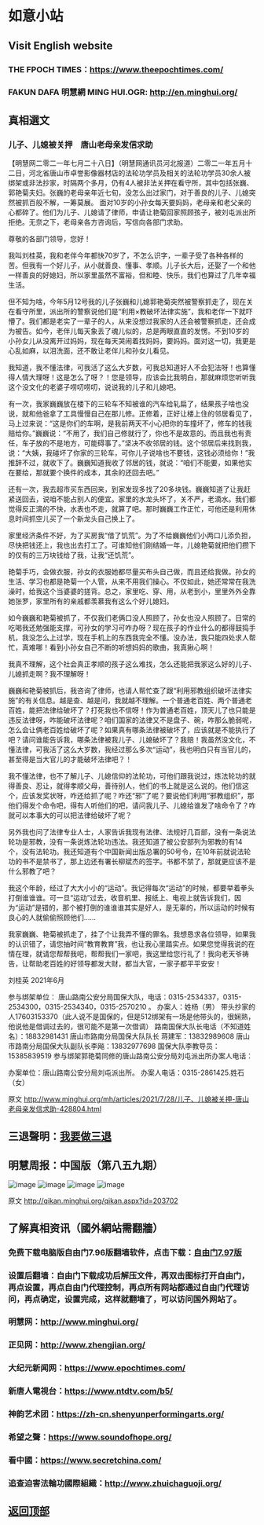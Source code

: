 # 如意小站

## Visit English website

### THE FPOCH TIMES：https://www.theepochtimes.com/

### FAKUN DAFA 明慧網 MING HUI.OGR: http://en.minghui.org/

## 真相選文

### 儿子、儿媳被关押　唐山老母亲发信求助

【明慧网二零二一年七月二十八日】（明慧网通讯员河北报道）二零二一年五月十二日，河北省唐山市卓誉影像器材店的法轮功学员及相关的法轮功学员30余人被绑架或非法抄家，时隔两个多月，仍有4人被非法关押在看守所，其中包括张巍、郭艳菊夫妇。张巍的老母亲年近七旬，没怎么出过家门，对于善良的儿子、儿媳突然被抓百般不解，一筹莫展。
面对10岁的小孙女每天要妈妈，老母亲和老父亲的心都碎了。他们为儿子、儿媳请了律师，申请让艳菊回家照顾孩子，被刘屯派出所拒绝。无奈之下，老母亲各方咨询后，写信向各部门求助。

尊敬的各部门领导，您好！

我叫刘桂英，我和老伴今年都快70岁了，不怎么识字，一辈子受了各种各样的苦。但我有一个好儿子，从小就善良、懂事、孝顺。儿子长大后，还娶了一个和他一样善良的好媳妇，所以家里虽然不富裕，但和睦、快乐，我们也算过了几年幸福生活。

但不知为啥，今年5月12号我的儿子张巍和儿媳郭艳菊突然被警察抓走了，现在关在看守所里，派出所的警察说他们是“利用×教破坏法律实施”，我和老伴一下就吓懵了。我们都是老实了一辈子的人，从来没想过我家的人还会被警察抓走，还会成为被告。如今，老伴儿每天象丢了魂儿似的，总是两眼直直的发愣。不到10岁的小孙女儿从没离开过妈妈，现在每天哭闹着找妈妈，要妈妈。面对这一切，我更是心乱如麻，以泪洗面，还不敢让老伴儿和孙女儿看见。

我知道，我不懂法律，可我活了这么大岁数，可我总知道好人不会犯法呀！也算懂得人情大理呀！这是怎么了呀？！您是领导，应该会比我明白，那就麻烦您听听我这个没文化的老婆子唠叨唠叨，说说我的儿子和儿媳吧。

有一次，我家巍巍放在楼下的三轮车不知被谁的汽车给轧扁了，结果孩子啥也没说，就和他爸拿了工具慢慢自己在那儿修。正修着，正好让楼上住的邻居看见了，马上过来说：“这是你们的车啊，是我前两天不小心把你的车撞坏了，修车的钱我赔给你。”巍巍说：“不用了，我们自己修就行了，你也不是故意的。而且我也有责任，车子放的不是地方，可能碍事了。”坚决不收邻居的钱。这个邻居后来找到我，说：“大姨，我碰坏了你家的三轮车，可你儿子说啥也不要钱，这钱必须给你！”我推辞不过，就收下了。巍巍知道我收了邻居的钱，就说：“咱们不能要，如果他实在要给，那就要个换件的成本，其余的还回去吧。”

还有一次，我去超市买东西回来，到家发现多找了20多块钱。巍巍知道了让我赶紧送回去，说咱不能占别人的便宜。家里的水龙头坏了，关不严，老滴水。我们都觉得反正滴的不快，水表也不走，就算了吧。那时巍巍工作正忙，可他还是利用休息时间抓空儿买了一个新龙头自己换上了。

家里经济条件不好，为了买房我“借了饥荒”。为了不给巍巍他们小两口儿添负担，尽快把钱还上，我也出去打工了。可谁知他们刚结婚一年，儿媳艳菊就把他们攒下的仅有的三万块钱给了我，让我“还饥荒”。

艳菊手巧，会做衣服，孙女的衣服她都尽量买布头自己做，而且还给我做。孙女的生活、学习也都是艳菊一个人管，从来不用我们操心。不仅如此，她还常常在我洗澡时，给我这个当婆婆的搓背。总之，家里吃、穿、用，从老到小，里里外外全靠她张罗，家里所有的亲戚都羡慕我有这么个好儿媳妇。

如今巍巍和艳菊被抓了，不仅我们老俩口没人照顾了，孙女也没人照顾了。日常的吃喝我还勉强能支撑，可孙女的学习可咋办呀？现在孩子的作业什么的都得鼓捣手机，我没怎么上过学，现在手机上的东西我完全不懂。没办法，我只能四处求人帮忙，真难哪！看到小孙女自己不断的听想妈妈的歌曲，我真揪心啊！

我真不理解，这个社会真正孝顺的孩子这么难找，怎么还能把我家这么好的儿子、儿媳抓走啊？我不理解呀！

巍巍和艳菊被抓后，我咨询了律师，也请人帮忙查了跟“利用邪教组织破坏法律实施”的有关信息。越是查、越是问，我就越不理解。一个普通老百姓、两个普通老百姓，能把法律给破坏了？打死我也不信呀！作为普通老百姓，顶天儿了也只能是违反法律呀，咋能破坏法律呢？咱们国家的法律又不是盘子、碗，咋那么脆弱呢，怎么会让俩老百姓给破坏了呢？如果真有哪条法律被破坏了，应该就是不能执行了吧？请问谁能告诉我，哪条法律被我儿子、儿媳破坏了？我赔！我虽然没文化，不懂法律，可我活了这么大岁数，我经过那么多次“运动”，我也明白只有当官儿的，甚至得是当大官儿的才能破坏法律吧？！

我不懂法律，也不了解儿子、儿媳信仰的法轮功，可他们跟我说过，炼法轮功的就得善良、忍让，就得孝顺父母，善待别人，他们的书上就是这么说的。他们信这个，应该发奖状呀，咋还给抓了呢？咋还“邪”了呢？要说他们利用“邪教组织”，那他们得发个命令吧，得有人听他们的吧，请问我儿子、儿媳给谁发了啥命令了？咋就可以本事大的可以把法律给破坏了呢？

另外我也问了法律专业人士，人家告诉我现有法律、法规好几百部，没有一条说法轮功是邪教，没有一条说炼法轮功违法。我还知道了被公安部列为邪教的有14个，没有法轮功。我还知道有个中国新闻出版总署的50号令，在10年前就说法轮功的书不是禁书了，那上边还有署长柳斌杰的签字。书都不禁了，那就更应该不是什么邪教了吧？

我这个年龄，经过了大大小小的“运动”。我记得每次“运动”的时候，都要举着拳头打倒谁谁谁。可一旦“运动”过去，收音机里、报纸上、电视上就告诉我们，因为“运动”是错的，那个被打倒的谁谁谁其实是好人，是无辜的，所以运动的时候有良心的人就偷偷照顾他们……

我家巍巍、艳菊被抓走了，挂了个让我弄不懂的罪名。我想恳求各位领导，如果我的认识错了，请您抽时间“教育教育”我，也让我心里踏实点。如果您觉得我说的在情在理，就请您帮帮我吧，帮帮我们一家吧，我这里给您行礼了！我向老天爷祷告，让帮助老百姓的好领导都发大财，都当大官，一家子都平平安安！

刘桂英
2021年6月

参与绑架单位：
唐山路南公安分局国保大队，电话：0315-2534337，0315-2534300，0315-2534340，0315-2570210
。
办案人：姓杨（男）
带头抄家的人17603153370（此人说不是国保的，但是512绑架有一场是他带头的，很娴熟，他说他是借调过去的，很可能不是第一次借调）
路南国保大队长电话（不知道姓名）：18832981431
唐山市路南分局国保大队队长 蒋建军：13832989608
唐山市路南分局国保大队副队长李飚：13832977698
国保大队李教导员：15385839519
参与绑架郭艳菊同修的唐山路南公安分局刘屯派出所办案人电话：

办案单位：唐山路南公安分局刘屯派出所。
办案人电话：0315-2861425.姓石（女）

原文 http://www.minghui.org/mh/articles/2021/7/28/儿子、儿媳被关押-唐山老母亲发信求助-428804.html

## 三退聲明：[我要做三退](http://tuidang.ddns.net/)

## 明慧周报：中国版（第八五九期）

![image](https://user-images.githubusercontent.com/79625284/126761355-662684b8-7ff0-40c7-8786-4dc72db45254.png)
![image](https://user-images.githubusercontent.com/79625284/126761407-36aaf763-ebcc-4594-a0e4-0ffbde49f33e.png)
![image](https://user-images.githubusercontent.com/79625284/126761479-cc4822d7-b568-4722-a3ea-9a43a074a8c8.png)
![image](https://user-images.githubusercontent.com/79625284/126761510-8f2141e8-3d9d-4d2f-b51c-3b934ce23aba.png)

原文 http://qikan.minghui.org/qikan.aspx?id=203702

## 了解真相资讯（國外網站需翻牆）

### 免费下载电脑版自由门7.96版翻墙软件，点击下载：[自由门7.97版](https://github.com/pinhe91/tuiguang/files/6839679/fg797r.zip)

### 设置后翻墙：自由门下载成功后解压文件，再双击图标打开自由门，再点设置，再点自由门代理控制，再点所有网站都通过自由门代理访问，再点确定，设置完成，这样就翻墙了，可以访问国外网站了。

### 明慧网：http://www.minghui.org/

### 正见网：http://www.zhengjian.org/

### 大纪元新闻网：https://www.epochtimes.com/

### 新唐人電視台：https://www.ntdtv.com/b5/

### 神韵艺术团：https://zh-cn.shenyunperformingarts.org/

### 希望之聲：https://www.soundofhope.org/

### 看中國：https://www.secretchina.com/

### 追查迫害法輪功國際組織：http://www.zhuichaguoji.org/

## [返回顶部](https://git.io/Js3EY)
